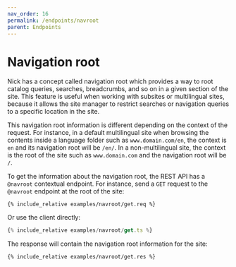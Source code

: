 ```yaml
---
nav_order: 16
permalink: /endpoints/navroot
parent: Endpoints
---
```


# Navigation root

Nick has a concept called navigation root which provides a way to root catalog queries, searches, breadcrumbs, and so on in a given section of the site. This feature is useful when working with subsites or multilingual sites, because it allows the site manager to restrict searches or navigation queries to a specific location in the site.

This navigation root information is different depending on the context of the request. For instance, in a default multilingual site when browsing the contents inside a language folder such as `www.domain.com/en`, the context is `en` and its navigation root will be `/en/`. In a non-multilingual site, the context is the root of the site such as `www.domain.com` and the navigation root will be `/`.

To get the information about the navigation root, the REST API has a `@navroot` contextual endpoint. For instance, send a `GET` request to the `@navroot` endpoint at the root of the site:

```http
{% include_relative examples/navroot/get.req %}
```

Or use the client directly:

```ts
{% include_relative examples/navroot/get.ts %}
```

The response will contain the navigation root information for the site:

```http
{% include_relative examples/navroot/get.res %}
```
